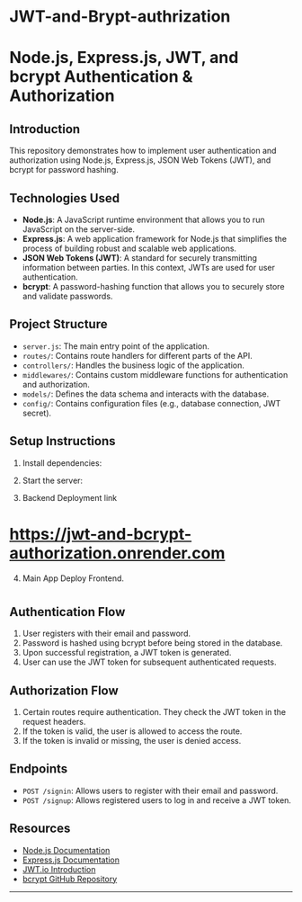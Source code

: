 # JWT-and-Brypt-authrization
# Node.js, Express.js, JWT, and bcrypt Authentication & Authorization

## Introduction

This repository demonstrates how to implement user authentication and authorization using Node.js, Express.js, JSON Web Tokens (JWT), and bcrypt for password hashing.

## Technologies Used

- **Node.js**: A JavaScript runtime environment that allows you to run JavaScript on the server-side.
- **Express.js**: A web application framework for Node.js that simplifies the process of building robust and scalable web applications.
- **JSON Web Tokens (JWT)**: A standard for securely transmitting information between parties. In this context, JWTs are used for user authentication.
- **bcrypt**: A password-hashing function that allows you to securely store and validate passwords.

## Project Structure

- `server.js`: The main entry point of the application.
- `routes/`: Contains route handlers for different parts of the API.
- `controllers/`: Handles the business logic of the application.
- `middlewares/`: Contains custom middleware functions for authentication and authorization.
- `models/`: Defines the data schema and interacts with the database.
- `config/`: Contains configuration files (e.g., database connection, JWT secret).

## Setup Instructions

1. Install dependencies:
  
2. Start the server:

3. Backend Deployment link
# https://jwt-and-bcrypt-authorization.onrender.com

4. Main App Deploy Frontend.
 # 


   
## Authentication Flow

1. User registers with their email and password.
2. Password is hashed using bcrypt before being stored in the database.
3. Upon successful registration, a JWT token is generated.
4. User can use the JWT token for subsequent authenticated requests.

## Authorization Flow

1. Certain routes require authentication. They check the JWT token in the request headers.
2. If the token is valid, the user is allowed to access the route.
3. If the token is invalid or missing, the user is denied access.

## Endpoints

- `POST /signin`: Allows users to register with their email and password.
- `POST /signup`: Allows registered users to log in and receive a JWT token.



## Resources

- [Node.js Documentation](https://nodejs.org/en/docs/)
- [Express.js Documentation](https://expressjs.com/en/4x/api.html)
- [JWT.io Introduction](https://jwt.io/introduction/)
- [bcrypt GitHub Repository](https://github.com/kelektiv/node.bcrypt.js/)

---



